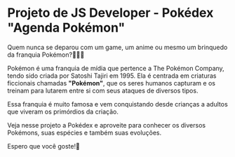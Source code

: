 # Projeto de JS Developer - Pokédex "Agenda Pokémon"

Quem nunca se deparou com um game, um anime ou mesmo um brinquedo da franquia Pokémon?🐛🐙🦋

Pokémon é uma franquia de mídia que pertence a The Pokémon Company, tendo sido criada por Satoshi Tajiri em 1995. Ela é centrada em criaturas ficcionais chamadas **"Pokémon"**, que os seres humanos capturam e os treinam para lutarem entre si com seus ataques de diversos tipos.

Essa franquia é muito famosa e vem conquistando desde crianças a adultos que viveram os primórdios da criação.

Veja nesse projeto a Pokédex e aproveite para conhecer os diversos Pokémons, suas espécies e também suas evoluções.

Espero que você goste!🤩
